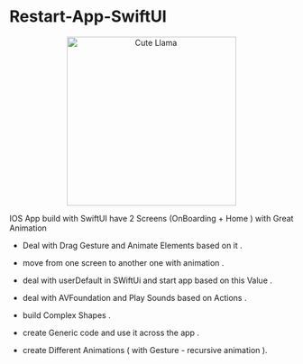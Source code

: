 # Restart-App-SwiftUI

<p align="center">
  <img src="Assets.xcassets/home.imageset/home.png" width="300" height="300" alt="Cute Llama">
</p>


IOS App build with SwiftUI have 2 Screens (OnBoarding + Home ) with Great Animation 

- Deal with Drag Gesture and Animate Elements based on it .

- move from one screen to another one with animation .

- deal with userDefault in SWiftUi and start app based on this Value .

- deal with AVFoundation and Play Sounds based on Actions .

- build Complex Shapes .

- create Generic code and use it across the app .

- create Different Animations ( with Gesture - recursive animation ).
